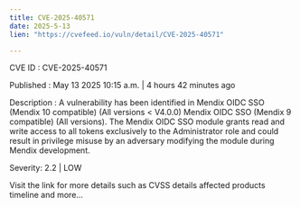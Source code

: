 ```yaml
---
title: CVE-2025-40571
date: 2025-5-13
lien: "https://cvefeed.io/vuln/detail/CVE-2025-40571"

---
```


CVE ID : CVE-2025-40571

Published :  May 13
2025
10:15 a.m. | 4 hours
42 minutes ago

Description : A vulnerability has been identified in Mendix OIDC SSO (Mendix 10 compatible) (All versions < V4.0.0)
Mendix OIDC SSO (Mendix 9 compatible) (All versions). The Mendix OIDC SSO module grants read and write access to all tokens exclusively to the Administrator role and could result in privilege misuse by an adversary modifying the module during Mendix development.

Severity: 2.2 | LOW

Visit the link for more details
such as CVSS details
affected products
timeline
and more...
